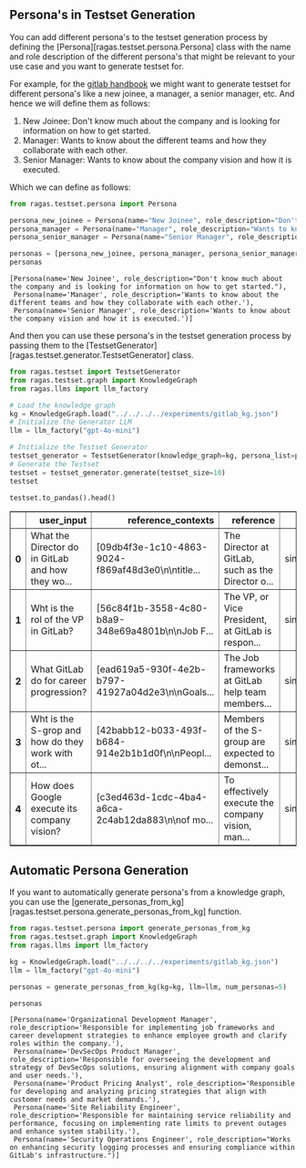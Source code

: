 ## Persona's in Testset Generation

You can add different persona's to the testset generation process by defining the [Persona][ragas.testset.persona.Persona] class with the name and role description of the different persona's that might be relevant to your use case and you want to generate testset for.

For example, for the [gitlab handbook](https://about.gitlab.com/handbook/) we might want to generate testset for different persona's like a new joinee, a manager, a senior manager, etc. And hence we will define them as follows:

1. New Joinee: Don't know much about the company and is looking for information on how to get started.
2. Manager: Wants to know about the different teams and how they collaborate with each other.
3. Senior Manager: Wants to know about the company vision and how it is executed.

Which we can define as follows:


```python
from ragas.testset.persona import Persona

persona_new_joinee = Persona(name="New Joinee", role_description="Don't know much about the company and is looking for information on how to get started.")
persona_manager = Persona(name="Manager", role_description="Wants to know about the different teams and how they collaborate with each other.")
persona_senior_manager = Persona(name="Senior Manager", role_description="Wants to know about the company vision and how it is executed.")

personas = [persona_new_joinee, persona_manager, persona_senior_manager]
personas
```




    [Persona(name='New Joinee', role_description="Don't know much about the company and is looking for information on how to get started."),
     Persona(name='Manager', role_description='Wants to know about the different teams and how they collaborate with each other.'),
     Persona(name='Senior Manager', role_description='Wants to know about the company vision and how it is executed.')]



And then you can use these persona's in the testset generation process by passing them to the [TestsetGenerator][ragas.testset.generator.TestsetGenerator] class.


```python
from ragas.testset import TestsetGenerator
from ragas.testset.graph import KnowledgeGraph
from ragas.llms import llm_factory

# Load the knowledge graph
kg = KnowledgeGraph.load("../../../../experiments/gitlab_kg.json")
# Initialize the Generator LLM
llm = llm_factory("gpt-4o-mini")

# Initialize the Testset Generator
testset_generator = TestsetGenerator(knowledge_graph=kg, persona_list=personas, llm=llm)
# Generate the Testset
testset = testset_generator.generate(testset_size=10)
testset

```


```python
testset.to_pandas().head()
```




<div>
<style scoped>
    .dataframe tbody tr th:only-of-type {
        vertical-align: middle;
    }

    .dataframe tbody tr th {
        vertical-align: top;
    }

    .dataframe thead th {
        text-align: right;
    }
</style>
<table border="1" class="dataframe">
  <thead>
    <tr style="text-align: right;">
      <th></th>
      <th>user_input</th>
      <th>reference_contexts</th>
      <th>reference</th>
      <th>synthesizer_name</th>
    </tr>
  </thead>
  <tbody>
    <tr>
      <th>0</th>
      <td>What the Director do in GitLab and how they wo...</td>
      <td>[09db4f3e-1c10-4863-9024-f869af48d3e0\n\ntitle...</td>
      <td>The Director at GitLab, such as the Director o...</td>
      <td>single_hop_specifc_query_synthesizer</td>
    </tr>
    <tr>
      <th>1</th>
      <td>Wht is the rol of the VP in GitLab?</td>
      <td>[56c84f1b-3558-4c80-b8a9-348e69a4801b\n\nJob F...</td>
      <td>The VP, or Vice President, at GitLab is respon...</td>
      <td>single_hop_specifc_query_synthesizer</td>
    </tr>
    <tr>
      <th>2</th>
      <td>What GitLab do for career progression?</td>
      <td>[ead619a5-930f-4e2b-b797-41927a04d2e3\n\nGoals...</td>
      <td>The Job frameworks at GitLab help team members...</td>
      <td>single_hop_specifc_query_synthesizer</td>
    </tr>
    <tr>
      <th>3</th>
      <td>Wht is the S-grop and how do they work with ot...</td>
      <td>[42babb12-b033-493f-b684-914e2b1b1d0f\n\nPeopl...</td>
      <td>Members of the S-group are expected to demonst...</td>
      <td>single_hop_specifc_query_synthesizer</td>
    </tr>
    <tr>
      <th>4</th>
      <td>How does Google execute its company vision?</td>
      <td>[c3ed463d-1cdc-4ba4-a6ca-2c4ab12da883\n\nof mo...</td>
      <td>To effectively execute the company vision, man...</td>
      <td>single_hop_specifc_query_synthesizer</td>
    </tr>
  </tbody>
</table>
</div>



## Automatic Persona Generation

If you want to automatically generate persona's from a knowledge graph, you can use the [generate_personas_from_kg][ragas.testset.persona.generate_personas_from_kg] function.



```python
from ragas.testset.persona import generate_personas_from_kg
from ragas.testset.graph import KnowledgeGraph
from ragas.llms import llm_factory

kg = KnowledgeGraph.load("../../../../experiments/gitlab_kg.json")
llm = llm_factory("gpt-4o-mini")

personas = generate_personas_from_kg(kg=kg, llm=llm, num_personas=5)
```


```python
personas
```




    [Persona(name='Organizational Development Manager', role_description='Responsible for implementing job frameworks and career development strategies to enhance employee growth and clarify roles within the company.'),
     Persona(name='DevSecOps Product Manager', role_description='Responsible for overseeing the development and strategy of DevSecOps solutions, ensuring alignment with company goals and user needs.'),
     Persona(name='Product Pricing Analyst', role_description='Responsible for developing and analyzing pricing strategies that align with customer needs and market demands.'),
     Persona(name='Site Reliability Engineer', role_description='Responsible for maintaining service reliability and performance, focusing on implementing rate limits to prevent outages and enhance system stability.'),
     Persona(name='Security Operations Engineer', role_description="Works on enhancing security logging processes and ensuring compliance within GitLab's infrastructure.")]


